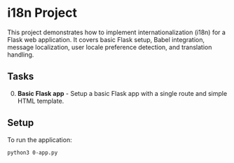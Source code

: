 # i18n Project

This project demonstrates how to implement internationalization (i18n) for a Flask web application. It covers basic Flask setup, Babel integration, message localization, user locale preference detection, and translation handling.

## Tasks

0. **Basic Flask app** - Setup a basic Flask app with a single route and simple HTML template.

## Setup

To run the application:

```
python3 0-app.py
```
